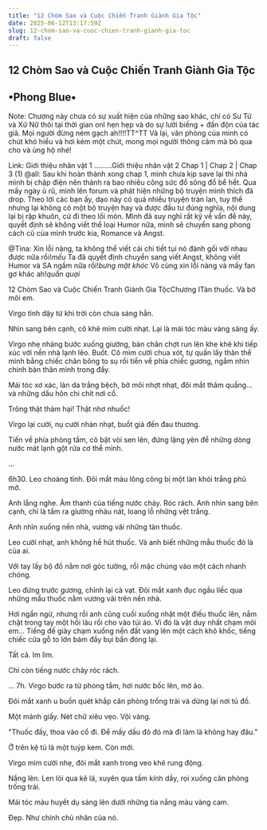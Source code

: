 ```yaml
---
title: "12 Chòm Sao và Cuộc Chiến Tranh Giành Gia Tộc"
date: 2025-06-12T13:17:59Z
slug: 12-chom-sao-va-cuoc-chien-tranh-gianh-gia-toc
draft: false
---
```


## 12 Chòm Sao và Cuộc Chiến Tranh Giành Gia Tộc

## •Phong Blue•

Note: Chương này chưa có sự xuất hiện của những sao khác, chỉ có Sư Tử và Xử Nữ thôi tại thời gian onl hẹn hẹp và do sự lười biếng + đần độn của tác giả. Mọi người đừng ném gạch ah!!!!TT^TT
Vả lại, văn phòng của mình có chút khó hiểu và hơi kém một chút, mong mọi người thông cảm mà bỏ qua cho và ủng hộ nhé!
 
 
Link: Giới thiệu nhân vật 1
.........Giới thiệu nhân vật 2
 Chap 1 | Chap 2 | Chap 3 (1)
@all: Sau khi hoàn thành xong chap 1, mình chưa kịp save lại thì nhà mình bị chập điện nên thành ra bao nhiêu công sức đổ sông đổ bể hết. Qua mấy ngày ủ rũ, mình lên forum và phát hiện những bộ truyện mình thích đã drop. Theo lời các bạn ấy, dạo này có quá nhiều truyện tràn lan, tuy thế nhưng lại không có một bộ truyện hay và được đầu tư đúng nghĩa, nội dung lại bị rập khuôn, cứ đi theo lối mòn. Mình đã suy nghĩ rất kỹ về vấn đề này, quyết định sẽ không viết thể loại Humor nữa, mình sẽ chuyển sang phong cách cũ của mình trước kia, Romance và Angst.
 
@Tina: Xin lỗi nàng, ta không thể viết cái chi tiết tụi nó đánh gối với nhau được nữa rồi!*mếu*
Ta đã quyết định chuyển sang viết Angst, không viết Humor và SA ngầm nữa rồi!*bưng mặt khóc*
Vô cùng xin lỗi nàng và mấy fan gơ khác ah!*quằn quại*
 
 12 Chòm Sao và Cuộc Chiến Tranh Giành Gia TộcChương ITàn thuốc. Và bờ môi em.
 
Virgo tỉnh dậy từ khi trời còn chưa sáng hẳn.
 
Nhìn sang bên cạnh, cô khẽ mỉm cười nhạt. Lại là mái tóc màu vàng sáng ấy.
 
Virgo nhẹ nhàng bước xuống giường, bàn chân chợt run lên khe khẽ khi tiếp xúc với nền nhà lạnh lẽo.
 Buốt.
Cô mỉm cười chua xót, tự quấn lấy thân thể mình bằng chiếc chăn bông to sụ rồi tiến về phía chiếc gương, ngắm nhìn chính bản thân mình trong đấy.
 
Mái tóc xơ xác, làn da trắng bệch, bờ môi nhợt nhạt, đôi mắt thâm quầng... và những dấu hôn chi chít nơi cổ.
 
Trông thật thảm hại! Thật nhơ nhuốc!
 
Virgo lại cười, nụ cười nhàn nhạt, buốt giá đến đau thương.
 
Tiến về phía phòng tắm, cô bật vòi sen lên, đứng lặng yên để những dòng nước mát lạnh gột rửa cơ thể mình.
 
 ...
 
6h30.
Leo choàng tỉnh. Đôi mắt màu lông công bị một làn khói trắng phủ mờ.
 
Anh lắng nghe. Âm thanh của tiếng nước chảy.
 Róc rách.
Anh nhìn sang bên cạnh, chỉ là tấm ra giường nhàu nát, loang lỗ những vệt trắng.
 
Anh nhìn xuống nền nhà, vương vãi những tàn thuốc.
 
Leo cười nhạt, anh không hề hút thuốc. Và anh biết những mẫu thuốc đó là của ai.
 
Với tay lấy bộ đồ nằm nơi góc tường, rồi mặc chúng vào một cách nhanh chóng.
 
Leo đứng trước gương, chỉnh lại cà vạt. Đôi mắt xanh đục ngầu liếc qua những mẩu thuốc nằm vương vãi trên nền nhà.
 
Hơi ngần ngừ, nhưng rồi anh cũng cuối xuống nhặt một điếu thuốc lên, nắm chặt trong tay một hồi lâu rồi cho vào túi áo.
 Vì đó là vật duy nhất chạm môi em...
Tiếng đế giày chạm xuống nền đất vang lên một cách khô khốc, tiếng chiếc cửa gỗ to lớn bám đầy bụi bẩn đóng lại.
 
Tất cả. Im lìm.
 
Chỉ còn tiếng nước chảy róc rách.
 
 ...
7h.
Virgo bước ra từ phòng tắm, hơi nước bốc lên, mờ ảo.
 
Đôi mắt xanh u buồn quét khắp căn phòng trống trải và dừng lại nơi tủ đồ.
 
Một mảnh giấy. Nét chữ xiêu vẹo. Vội vàng.
 
"Thuốc đấy, thoa vào cổ đi. Để mấy dấu đỏ đó mà đi làm là không hay đâu."
 
Ở trên kệ tủ là một tuýp kem. Còn mới.
 
Virgo mỉm cười nhẹ, đôi mắt xanh trong veo khẽ rung động.
 
Nắng lên. Len lỏi qua kẽ lá, xuyên qua tấm kính dầy, rọi xuống căn phòng trống trải.
 
Mái tóc màu huyết dụ sáng lên dưới những tia nắng màu vàng cam.
 
Đẹp. Như chính chủ nhân của nó.